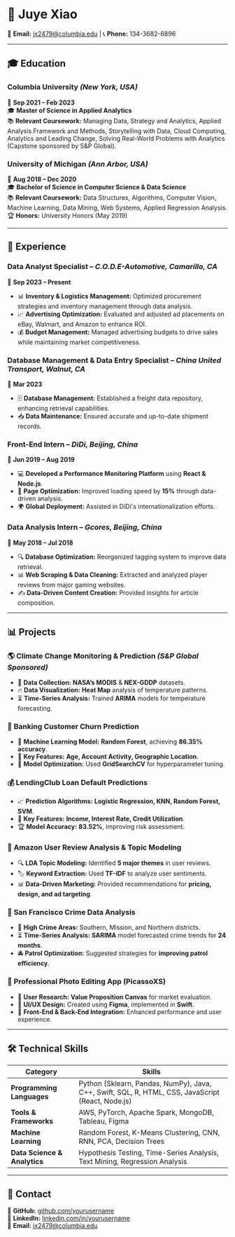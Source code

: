 # 📌 **Juye Xiao**  
📧 **Email:** [jx2479@columbia.edu](mailto:jx2479@columbia.edu) | 📞 **Phone:** 134-3682-6896  

---

## 🎓 **Education**  
### **Columbia University** *(New York, USA)*  
📅 **Sep 2021 – Feb 2023**  
🎓 **Master of Science in Applied Analytics**  
📚 **Relevant Coursework:** Managing Data, Strategy and Analytics, Applied Analysis Framework and Methods, Storytelling with Data, Cloud Computing, Analytics and Leading Change, Solving Real-World Problems with Analytics (Capstone sponsored by S&P Global).  

### **University of Michigan** *(Ann Arbor, USA)*  
📅 **Aug 2018 – Dec 2020**  
🎓 **Bachelor of Science in Computer Science & Data Science**  
📚 **Relevant Coursework:** Data Structures, Algorithms, Computer Vision, Machine Learning, Data Mining, Web Systems, Applied Regression Analysis.  
🏆 **Honors:** University Honors (May 2019)  

---

## 💼 **Experience**  
### **Data Analyst Specialist** – *C.O.D.E-Automotive, Camarillo, CA*  
📅 **Sep 2023 – Present**  
- 📊 **Inventory & Logistics Management:** Optimized procurement strategies and inventory management through data analysis.  
- 📈 **Advertising Optimization:** Evaluated and adjusted ad placements on eBay, Walmart, and Amazon to enhance ROI.  
- 💰 **Budget Management:** Managed advertising budgets to drive sales while maintaining market competitiveness.  

### **Database Management & Data Entry Specialist** – *China United Transport, Walnut, CA*  
📅 **Mar 2023**  
- 🗄 **Database Management:** Established a freight data repository, enhancing retrieval capabilities.  
- 📥 **Data Maintenance:** Ensured accurate and up-to-date shipment records.  

### **Front-End Intern** – *DiDi, Beijing, China*  
📅 **Jun 2019 – Aug 2019**  
- 💻 **Developed a Performance Monitoring Platform** using **React & Node.js**.  
- 🚀 **Page Optimization:** Improved loading speed by **15%** through data-driven analysis.  
- 🌍 **Global Deployment:** Assisted in DiDi's internationalization efforts.  

### **Data Analysis Intern** – *Gcores, Beijing, China*  
📅 **May 2018 – Jul 2018**  
- 🔍 **Database Optimization:** Reorganized tagging system to improve data retrieval.  
- 📊 **Web Scraping & Data Cleaning:** Extracted and analyzed player reviews from major gaming websites.  
- ✍ **Data-Driven Content Creation:** Provided insights for article composition.  

---

## 📊 **Projects**  
### 🌎 **Climate Change Monitoring & Prediction** *(S&P Global Sponsored)*  
- 📡 **Data Collection:** **NASA’s MODIS** & **NEX-GDDP** datasets.  
- 🔥 **Data Visualization:** **Heat Map** analysis of temperature patterns.  
- ⏳ **Time-Series Analysis:** Trained **ARIMA** models for temperature forecasting.  

### 🏦 **Banking Customer Churn Prediction**  
- 🤖 **Machine Learning Model:** **Random Forest**, achieving **86.35% accuracy**.  
- 🎯 **Key Features:** **Age, Account Activity, Geographic Location**.  
- 🔧 **Model Optimization:** Used **GridSearchCV** for hyperparameter tuning.  

### 💰 **LendingClub Loan Default Predictions**  
- 📈 **Prediction Algorithms:** **Logistic Regression, KNN, Random Forest, SVM**.  
- 🔑 **Key Features:** **Income, Interest Rate, Credit Utilization**.  
- 🏆 **Model Accuracy:** **83.52%**, improving risk assessment.  

### 🛒 **Amazon User Review Analysis & Topic Modeling**  
- 🔍 **LDA Topic Modeling:** Identified **5 major themes** in user reviews.  
- 🏷 **Keyword Extraction:** Used **TF-IDF** to analyze user sentiments.  
- 📊 **Data-Driven Marketing:** Provided recommendations for **pricing, design, and ad targeting**.  

### 🚓 **San Francisco Crime Data Analysis**  
- 📌 **High Crime Areas:** Southern, Mission, and Northern districts.  
- ⏳ **Time-Series Analysis:** **SARIMA** model forecasted crime trends for **24 months**.  
- 🚔 **Patrol Optimization:** Suggested strategies for **improving patrol efficiency**.  

### 🎨 **Professional Photo Editing App (PicassoXS)**  
- 🎯 **User Research:** **Value Proposition Canvas** for market evaluation.  
- 🎨 **UI/UX Design:** Created using **Figma**, implemented in **Swift**.  
- 🔗 **Front-End & Back-End Integration:** Enhanced performance and user experience.  

---

## 🛠 **Technical Skills**  
| **Category** | **Skills** |  
| --- | --- |  
| **Programming Languages** | Python (Sklearn, Pandas, NumPy), Java, C++, Swift, SQL, R, HTML, CSS, JavaScript (React, Node.js) |  
| **Tools & Frameworks** | AWS, PyTorch, Apache Spark, MongoDB, Tableau, Figma |  
| **Machine Learning** | Random Forest, K-Means Clustering, CNN, RNN, PCA, Decision Trees |  
| **Data Science & Analytics** | Hypothesis Testing, Time-Series Analysis, Text Mining, Regression Analysis |  

---

## 🔗 **Contact**  
🔗 **GitHub:** [github.com/yourusername](https://github.com/yourusername)  
🔗 **LinkedIn:** [linkedin.com/in/yourusername](https://linkedin.com/in/yourusername)  
📩 **Email:** [jx2479@columbia.edu](mailto:jx2479@columbia.edu)  
